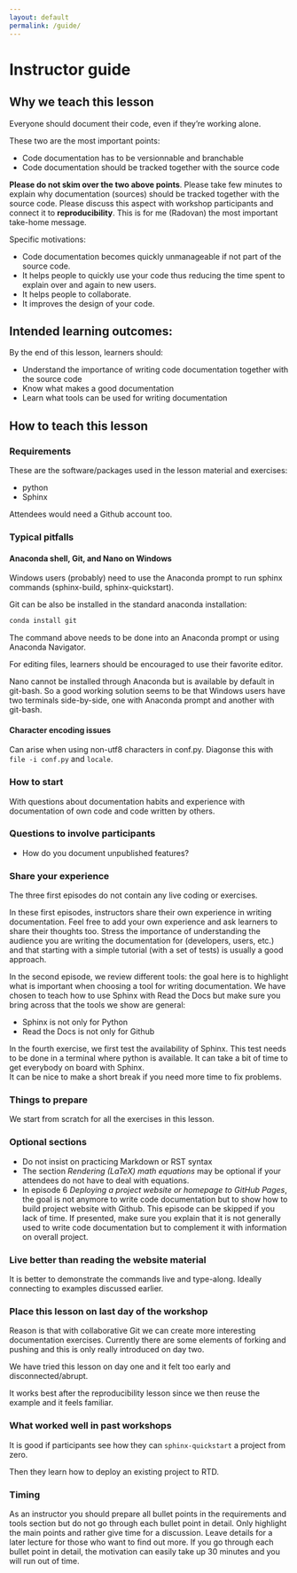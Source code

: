 ```yaml
---
layout: default
permalink: /guide/
---
```


# Instructor guide

## Why we teach this lesson

Everyone should document their code, even if they’re working alone.

These two are the most important points:
- Code documentation has to be versionnable and branchable
- Code documentation should be tracked together with the source code

**Please do not skim over the two above points**. Please take few minutes to
explain why documentation (sources) should be tracked together with the source
code.  Please discuss this aspect with workshop participants and connect it to
**reproducibility**. This is for me (Radovan) the most important take-home
message.

Specific motivations:

- Code documentation becomes quickly unmanageable if not part of the source code.
- It helps people to quickly use your code thus reducing the time spent to explain over and again to new users.
- It helps people to collaborate.
- It improves the design of your code.

## Intended learning outcomes:

By the end of this lesson, learners should:
- Understand the importance of writing code documentation together with the source code
- Know what makes a good documentation
- Learn what tools can be used for writing documentation

## How to teach this lesson

### Requirements

These are the software/packages used in the lesson material and exercises:
- python 
- Sphinx

Attendees would need a Github account too.

### Typical pitfalls

#### Anaconda shell, Git, and Nano on Windows

Windows users (probably) need to use the Anaconda prompt to run sphinx commands
(sphinx-build, sphinx-quickstart). 

Git can be also be installed in the standard anaconda installation:

```bash
conda install git
``` 

The command above needs to be done into an Anaconda prompt or using Anaconda Navigator.

For editing files, learners should be encouraged to use their favorite editor.

Nano cannot be installed through Anaconda but is available by default in git-bash. So a good working solution seems to be that Windows users have two terminals side-by-side, one with Anaconda prompt and another with git-bash.

#### Character encoding issues

Can arise when using non-utf8 characters in conf.py. Diagonse this with ``file -i conf.py``
and ``locale``.

### How to start

With questions about documentation habits and experience with documentation
of own code and code written by others.


### Questions to involve participants

- How do you document unpublished features?

### Share your experience

The three first episodes do not contain any live coding or exercises. 

In these first episodes, instructors share their own experience in writing documentation. Feel free to add your own experience and ask learners to share their thoughts too.
Stress the importance of understanding the audience you are writing the documentation for (developers, users, etc.) and that starting with a simple tutorial (with a set of tests) is usually a good approach.

In the second episode, we review different tools: the goal here is to highlight what is important when choosing a tool for writing documentation. We have chosen to teach how to use Sphinx with Read the Docs but make sure you bring across that the tools we show are general:
- Sphinx is not only for Python
- Read the Docs is not only for Github

In the fourth exercise, we first test the availability of Sphinx. This test needs to be done in a terminal where python is available. It can take a bit of time to get everybody on board with Sphinx.  
It can be nice to make a short break if you need more time to fix problems.

### Things to prepare

We start from scratch for all the exercises in this lesson.

### Optional sections

- Do not insist on practicing Markdown or RST syntax
- The section *Rendering (LaTeX) math equations* may be optional if your attendees do not have to deal with equations.
- In episode 6 *Deploying a project website or homepage to GitHub Pages*, the goal is not anymore to write code documentation but to show how to build project website with Github.
This episode can be skipped if you lack of time. If presented, make sure you explain that it is not generally used to write code documentation but to complement it with information on overall project.

### Live better than reading the website material

It is better to  demonstrate the commands live and type-along. Ideally connecting
to examples discussed earlier. 

### Place this lesson on last day of the workshop

Reason is that with collaborative Git we can create more interesting
documentation exercises. Currently there are some elements of forking and
pushing and this is only really introduced on day two.

We have tried this lesson on day one and it felt too early and disconnected/abrupt.

It works best after the reproducibility lesson since we then reuse the example
and it feels familiar.


### What worked well in past workshops

It is good if participants see how they can `sphinx-quickstart` a project from
zero.

Then they learn how to deploy an existing project to RTD.

### Timing

As an instructor you should prepare all bullet points in the requirements and
tools section but do not go through each bullet point in detail. Only highlight
the main points and rather give time for a discussion. Leave details for a later
lecture for those who want to find out more. If you go through each bullet point
in detail, the motivation can easily take up 30 minutes and you will run out
of time.

